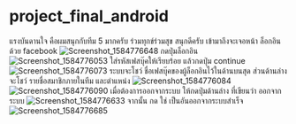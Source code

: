# project_final_android

แรงบันดานใจ คือผมสนุกกับทีม 5 มากครับ  ร่วมทุกข์ร่วมสุข สนุกดีครับ
เข้ามาถึงจะเจอหน้า ล็อกอินด้วย facebook
![Screenshot_1584776648](https://user-images.githubusercontent.com/50071279/77222664-dfef9980-6b87-11ea-9fce-90f0e1792dc7.png)
กดปุ่มล็อกอิน
![Screenshot_1584776053](https://user-images.githubusercontent.com/50071279/77222679-ff86c200-6b87-11ea-93b0-361a134244f3.png)
ใส่รหัสเฟสบุ๊คให้เรียบร้อย แล้วกดปุ่ม continue
![Screenshot_1584776073](https://user-images.githubusercontent.com/50071279/77222695-19c0a000-6b88-11ea-896a-4e7881a4a981.png)
ระบบจะโชว์ ชื่อเฟสบุ๊คของผู้ล็อกอินไว้ในด้านบนสุด 
ส่วนด้านล่างจะโชว์ รายชื่อสมาชิกภายในทีม และตำแหน่ง
![Screenshot_1584776084](https://user-images.githubusercontent.com/50071279/77222709-352bab00-6b88-11ea-9171-64ff7cdd3aed.png)
![Screenshot_1584776090](https://user-images.githubusercontent.com/50071279/77222714-378e0500-6b88-11ea-92ba-2f64c624dacc.png)
เมื่อต้องการออกจากระบบ ให้กดปุ่มด้านล่าง ที่เขียนว่า ออกจากระบบ 
![Screenshot_1584776633](https://user-images.githubusercontent.com/50071279/77222720-48d71180-6b88-11ea-86c0-227e3da6c556.png)
จากนั้น กด ใช่ เป็นอันออกจากระบบสำเร็จ
![Screenshot_1584776685](https://user-images.githubusercontent.com/50071279/77222730-54c2d380-6b88-11ea-918c-44cf52a85489.png)


